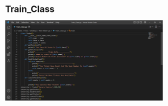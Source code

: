 # Train_Class


<img align="right" alt="Coding" src="https://github.com/jawadsamiulhaq/Train_Class/blob/main/Train_Class.PNG">



